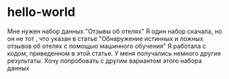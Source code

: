 # hello-world
Мне нужен набор данных "Отзывы об отелях"
Я один набор скачала, но он не тот , что указан в статье 
"Обнаружение истинных и ложных отзывов об отелях с помощью машинного обучения"
Я работала с кодом, приведенном в этой статье. У меня получались немного другие результаты.
Хочу попробовать с другим вариантом этого набора данных
